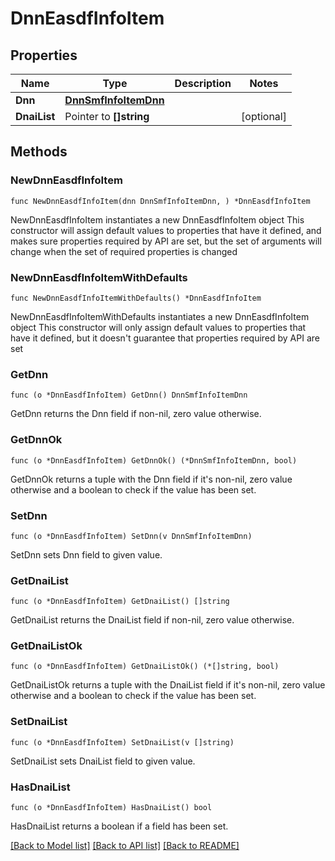 # DnnEasdfInfoItem

## Properties

Name | Type | Description | Notes
------------ | ------------- | ------------- | -------------
**Dnn** | [**DnnSmfInfoItemDnn**](DnnSmfInfoItemDnn.md) |  | 
**DnaiList** | Pointer to **[]string** |  | [optional] 

## Methods

### NewDnnEasdfInfoItem

`func NewDnnEasdfInfoItem(dnn DnnSmfInfoItemDnn, ) *DnnEasdfInfoItem`

NewDnnEasdfInfoItem instantiates a new DnnEasdfInfoItem object
This constructor will assign default values to properties that have it defined,
and makes sure properties required by API are set, but the set of arguments
will change when the set of required properties is changed

### NewDnnEasdfInfoItemWithDefaults

`func NewDnnEasdfInfoItemWithDefaults() *DnnEasdfInfoItem`

NewDnnEasdfInfoItemWithDefaults instantiates a new DnnEasdfInfoItem object
This constructor will only assign default values to properties that have it defined,
but it doesn't guarantee that properties required by API are set

### GetDnn

`func (o *DnnEasdfInfoItem) GetDnn() DnnSmfInfoItemDnn`

GetDnn returns the Dnn field if non-nil, zero value otherwise.

### GetDnnOk

`func (o *DnnEasdfInfoItem) GetDnnOk() (*DnnSmfInfoItemDnn, bool)`

GetDnnOk returns a tuple with the Dnn field if it's non-nil, zero value otherwise
and a boolean to check if the value has been set.

### SetDnn

`func (o *DnnEasdfInfoItem) SetDnn(v DnnSmfInfoItemDnn)`

SetDnn sets Dnn field to given value.


### GetDnaiList

`func (o *DnnEasdfInfoItem) GetDnaiList() []string`

GetDnaiList returns the DnaiList field if non-nil, zero value otherwise.

### GetDnaiListOk

`func (o *DnnEasdfInfoItem) GetDnaiListOk() (*[]string, bool)`

GetDnaiListOk returns a tuple with the DnaiList field if it's non-nil, zero value otherwise
and a boolean to check if the value has been set.

### SetDnaiList

`func (o *DnnEasdfInfoItem) SetDnaiList(v []string)`

SetDnaiList sets DnaiList field to given value.

### HasDnaiList

`func (o *DnnEasdfInfoItem) HasDnaiList() bool`

HasDnaiList returns a boolean if a field has been set.


[[Back to Model list]](../README.md#documentation-for-models) [[Back to API list]](../README.md#documentation-for-api-endpoints) [[Back to README]](../README.md)


